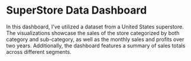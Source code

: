 # SuperStore Data Dashboard
In this dashboard, I've utilized a dataset from a United States superstore.
The visualizations showcase the sales of the store categorized by both category and sub-category, as well as the monthly sales and profits over two years. 
Additionally, the dashboard features a summary of sales totals across different segments.

